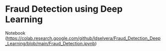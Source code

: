 # Fraud Detection using Deep Learning

Notebook (https://colab.research.google.com/github/ldselvera/Fraud_Detection_Deep_Learning/blob/main/Fraud_Detection.ipynb)
